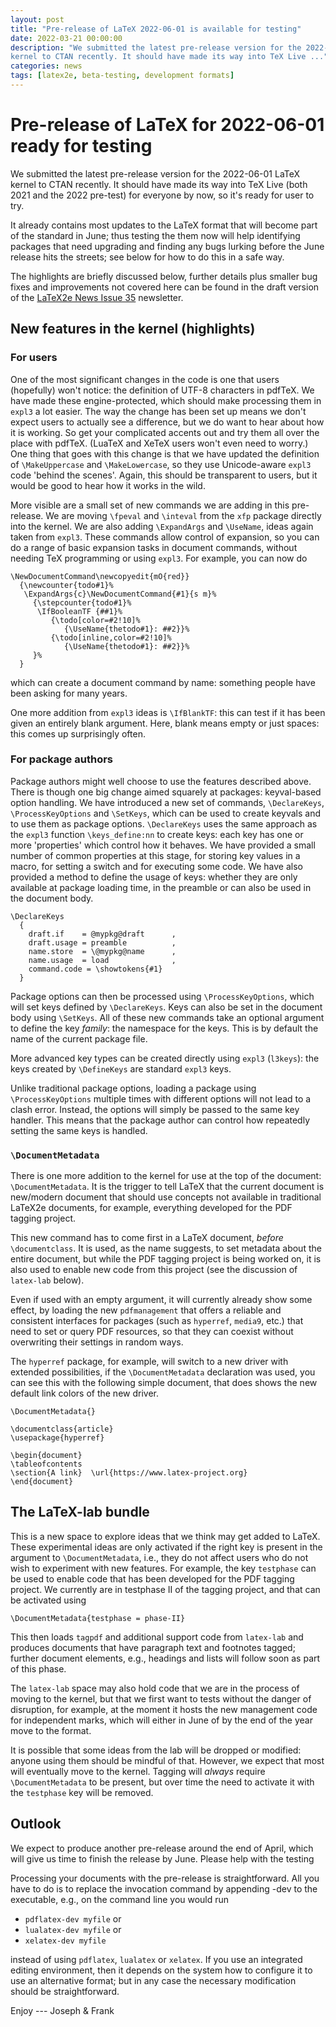 ```yaml
---
layout: post
title: "Pre-release of LaTeX 2022-06-01 is available for testing"
date: 2022-03-21 00:00:00
description: "We submitted the latest pre-release version for the 2022-06-01 LaTeX
kernel to CTAN recently. It should have made its way into TeX Live ..."
categories: news
tags: [latex2e, beta-testing, development formats]
---
```


# Pre-release of LaTeX for 2022-06-01 ready for testing

We submitted the latest pre-release version for the 2022-06-01 LaTeX
kernel to CTAN recently. It should have made its way into TeX Live
(both 2021 and the 2022 pre-test) for everyone by now, so it's ready
for user to try.

It already contains most updates to the LaTeX format that will become part of the standard in June; thus testing the them now will help identifying packages that need upgrading and finding any bugs lurking before the June release hits the streets; see below for how to do this in a safe way.

The highlights are briefly discussed below, further details plus smaller bug fixes and improvements not covered here can be found in the draft version of the <a href="{{site.baseurl}}/news/latex2e-news/ltnews35.pdf">LaTeX2e News Issue 35</a> newsletter.


## New features in the kernel (highlights)

### For users

One of the most significant changes in the code is one that users (hopefully)
won't notice: the definition of UTF-8 characters in pdfTeX. We have made these
engine-protected, which should make processing them in `expl3` a lot easier.
The way the change has been set up means we don't expect users to actually see
a difference, but we do want to hear about how it is working. So get your complicated
accents out and try them all over the place with pdfTeX. (LuaTeX and XeTeX
users won't even need to worry.) One thing that goes with this change is that
we have updated the definition of `\MakeUppercase` and `\MakeLowercase`, so
they use Unicode-aware `expl3` code 'behind the scenes'. Again, this should
be transparent to users, but it would be good to hear how it works in the wild.

More visible are a small set of new commands we are adding in this pre-release.
We are moving `\fpeval` and `\inteval` from the `xfp` package directly into
the kernel. We are also adding `\ExpandArgs` and `\UseName`, ideas again taken
from `expl3`. These commands allow control of expansion, so you can do a range
of basic expansion tasks in document commands, without needing TeX programming
or using `expl3`. For example, you can now do
```
\NewDocumentCommand\newcopyedit{mO{red}}
  {\newcounter{todo#1}%
   \ExpandArgs{c}\NewDocumentCommand{#1}{s m}%
     {\stepcounter{todo#1}%
      \IfBooleanTF {##1}%
         {\todo[color=#2!10]%
            {\UseName{thetodo#1}: ##2}}%
         {\todo[inline,color=#2!10]%
            {\UseName{thetodo#1}: ##2}}%
     }%
  }
```
which can create a document command by name: something people have been asking
for many years.

One more addition from `expl3` ideas is `\IfBlankTF`: this can test if it has
been given an entirely blank argument. Here, blank means empty or just spaces:
this comes up surprisingly often.


### For package authors

Package authors might well choose to use the features described above. There
is though one big change aimed squarely at packages: keyval-based option
handling. We have introduced a new set of commands, `\DeclareKeys`,
`\ProcessKeyOptions` and `\SetKeys`, which can be used to create keyvals and
to use them as package options. `\DeclareKeys` uses the same approach as the
`expl3` function `\keys_define:nn` to create keys: each key has one or more
'properties' which control how it behaves. We have provided a small number
of common properties at this stage, for storing key values in a macro, for
setting a switch and for executing some code. We have also provided a method
to define the usage of keys: whether they are only available at package
loading time, in the preamble or can also be used in the document body.
```
\DeclareKeys
  {
    draft.if    = @mypkg@draft      ,
    draft.usage = preamble          ,
    name.store  = \@mypkg@name      ,
    name.usage  = load              ,
    command.code = \showtokens{#1}
  }
```

Package options can then be processed using `\ProcessKeyOptions`, which will
set keys defined by `\DeclareKeys`. Keys can also be set in the document
body using `\SetKeys`. All of these new commands take an optional argument to
define the key _family_: the namespace for the keys. This is by default the name
of the current package file.

More advanced key types can be created directly using `expl3` (`l3keys`): the
keys created by `\DefineKeys` are standard `expl3` keys.

Unlike traditional package options, loading a package using `\ProcessKeyOptions`
multiple times with different options will not lead to a clash error. Instead,
the options will simply be passed to the same key handler. This means that
the package author can control how repeatedly setting the same keys is handled.

### `\DocumentMetadata`

There is one more addition to the kernel for use at the top of the document: `\DocumentMetadata`. It is the trigger to tell LaTeX that the current document is new/modern document that should use concepts not available in traditional LaTeX2e documents, for example, everything developed for the PDF tagging project.

This new command has to come first in a LaTeX document, _before_ `\documentclass`. It is used, as the name suggests, to set metadata about the entire document, but while the PDF tagging project is being worked on, it is also used to enable new code from this project (see the discussion of `latex-lab` below).

Even if used with an empty argument, it will currently already show some effect, by loading the new `pdfmanagement` that offers a reliable and consistent interfaces for packages (such as `hyperref`, `media9`, etc.) that need to set or query PDF resources, so that they can coexist without overwriting their settings in random ways.

The `hyperref` package, for example, will switch to a new driver with extended possibilities, if the `\DocumentMetadata` declaration was used, you can see this with the following simple document, that does shows the new default link colors of the new driver.
```
\DocumentMetadata{}

\documentclass{article}
\usepackage{hyperref}

\begin{document}
\tableofcontents
\section{A link}  \url{https://www.latex-project.org}
\end{document}
```

## The LaTeX-lab bundle

This is a new space to explore ideas that we think may get added to LaTeX. These experimental ideas are only activated if the right key is present in the argument to `\DocumentMetadata`, i.e., they do not affect users who do not wish to experiment with new features. For example, the key `testphase` can be used to enable code that has been developed for the PDF tagging project. We currently are in testphase II of the tagging project, and that can be activated using
```
\DocumentMetadata{testphase = phase-II}
```
This then loads `tagpdf` and additional support code from `latex-lab` and produces documents that have paragraph text and footnotes tagged; further document elements, e.g., headings and lists will follow soon as part of this phase.

The `latex-lab` space may also hold code that we are in the process of moving to the kernel, but that we first want to tests without the danger of disruption, for example, at the moment it hosts the new management code for independent marks, which will either in June of by the end of the year move to the format.


It is possible that some ideas from the lab will be dropped or modified: anyone using them should be mindful of that. However, we expect that most will eventually move to the kernel. Tagging will _always_ require `\DocumentMetadata` to be present, but over time the need to activate it with the `testphase` key will be removed.

## Outlook

We expect to produce another pre-release around the end of April, which will
give us time to finish the release by June. Please help with the testing

Processing your documents with the pre-release is straightforward. All you have
to do is to replace the invocation command by appending -dev to the executable,
e.g., on the command line you would run

 - `pdflatex-dev myfile` or
 - `lualatex-dev myfile` or
 - `xelatex-dev myfile`

instead of using `pdflatex`, `lualatex` or `xelatex`. If you use an integrated
editing environment, then it depends on the system how to configure it to use an
alternative format; but in any case the necessary modification should be
straightforward.


Enjoy --- Joseph & Frank


